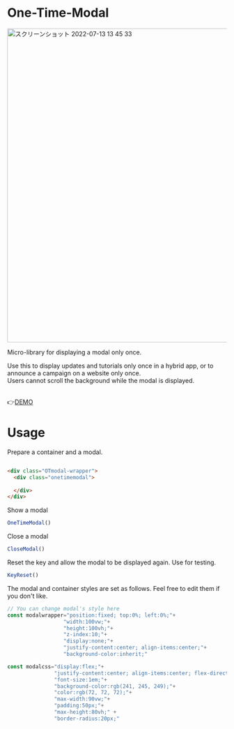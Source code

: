 # One-Time-Modal

<img width="720" alt="スクリーンショット 2022-07-13 13 45 33" src="https://user-images.githubusercontent.com/83240059/178652625-e08af64d-2435-4567-ad98-008c118e7477.png">

Micro-library for displaying a modal only once.<br>

Use this to display updates and tutorials only once in a hybrid app, or to announce a campaign on a website only once.<br>
Users cannot scroll the background while the modal is displayed.<br><br>

👉<a href="https://toshihidemiyake.github.io/One-Time-Modal-Demo/">DEMO</a>

# Usage

Prepare a container and a modal.
````html

<div class="OTmodal-wrapper">
  <div class="onetimemodal">
  
  </div>
</div>

````

Show a modal
````js
OneTimeModal()
````

Close a modal
````js
CloseModal()
````

Reset the key and allow the modal to be displayed again. Use for testing.
````js
KeyReset()
````

The modal and container styles are set as follows. Feel free to edit them if you don't like.
````js
// You can change modal's style here
const modalwrapper="position:fixed; top:0%; left:0%;"+
                  "width:100vw;"+
                  "height:100vh;"+
                  "z-index:10;"+
                  "display:none;"+
                  "justify-content:center; align-items:center;"+
                  "background-color:inherit;"

const modalcss="display:flex;"+ 
               "justify-content:center; align-items:center; flex-direction:column; gap:50px;"+ 
               "font-size:1em;"+ 
               "background-color:rgb(241, 245, 249);"+ 
               "color:rgb(72, 72, 72);"+ 
               "max-width:90vw;"+
               "padding:50px;"+
               "max-height:80vh;" +
               "border-radius:20px;"
````
